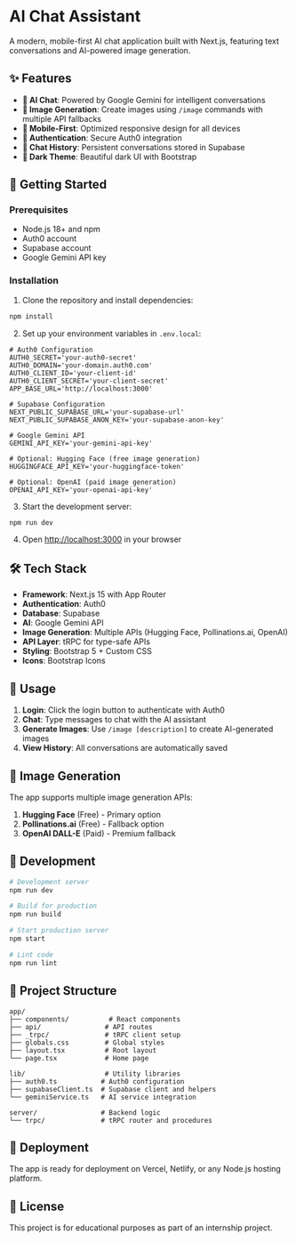 # AI Chat Assistant

A modern, mobile-first AI chat application built with Next.js, featuring text conversations and AI-powered image generation.

## ✨ Features

- **💬 AI Chat**: Powered by Google Gemini for intelligent conversations
- **🎨 Image Generation**: Create images using `/image` commands with multiple API fallbacks
- **📱 Mobile-First**: Optimized responsive design for all devices
- **🔐 Authentication**: Secure Auth0 integration
- **💾 Chat History**: Persistent conversations stored in Supabase
- **🌙 Dark Theme**: Beautiful dark UI with Bootstrap

## 🚀 Getting Started

### Prerequisites

- Node.js 18+ and npm
- Auth0 account
- Supabase account
- Google Gemini API key

### Installation

1. Clone the repository and install dependencies:

```bash
npm install
```

2. Set up your environment variables in `.env.local`:

```env
# Auth0 Configuration
AUTH0_SECRET='your-auth0-secret'
AUTH0_DOMAIN='your-domain.auth0.com'
AUTH0_CLIENT_ID='your-client-id'
AUTH0_CLIENT_SECRET='your-client-secret'
APP_BASE_URL='http://localhost:3000'

# Supabase Configuration
NEXT_PUBLIC_SUPABASE_URL='your-supabase-url'
NEXT_PUBLIC_SUPABASE_ANON_KEY='your-supabase-anon-key'

# Google Gemini API
GEMINI_API_KEY='your-gemini-api-key'

# Optional: Hugging Face (free image generation)
HUGGINGFACE_API_KEY='your-huggingface-token'

# Optional: OpenAI (paid image generation)
OPENAI_API_KEY='your-openai-api-key'
```

3. Start the development server:

```bash
npm run dev
```

4. Open [http://localhost:3000](http://localhost:3000) in your browser

## 🛠️ Tech Stack

- **Framework**: Next.js 15 with App Router
- **Authentication**: Auth0
- **Database**: Supabase
- **AI**: Google Gemini API
- **Image Generation**: Multiple APIs (Hugging Face, Pollinations.ai, OpenAI)
- **API Layer**: tRPC for type-safe APIs
- **Styling**: Bootstrap 5 + Custom CSS
- **Icons**: Bootstrap Icons

## 📱 Usage

1. **Login**: Click the login button to authenticate with Auth0
2. **Chat**: Type messages to chat with the AI assistant
3. **Generate Images**: Use `/image [description]` to create AI-generated images
4. **View History**: All conversations are automatically saved

## 🎨 Image Generation

The app supports multiple image generation APIs:

1. **Hugging Face** (Free) - Primary option
2. **Pollinations.ai** (Free) - Fallback option
3. **OpenAI DALL-E** (Paid) - Premium fallback

## 🔧 Development

```bash
# Development server
npm run dev

# Build for production
npm run build

# Start production server
npm start

# Lint code
npm run lint
```

## 📁 Project Structure

```
app/
├── components/          # React components
├── api/                # API routes
├── _trpc/              # tRPC client setup
├── globals.css         # Global styles
├── layout.tsx          # Root layout
└── page.tsx            # Home page

lib/                    # Utility libraries
├── auth0.ts           # Auth0 configuration
├── supabaseClient.ts  # Supabase client and helpers
└── geminiService.ts   # AI service integration

server/                # Backend logic
└── trpc/              # tRPC router and procedures
```

## 🚀 Deployment

The app is ready for deployment on Vercel, Netlify, or any Node.js hosting platform.

## 📝 License

This project is for educational purposes as part of an internship project.
